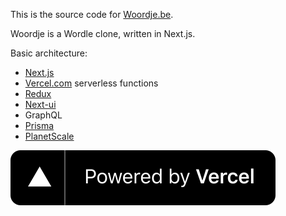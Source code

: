 This is the source code for [Woordje.be](https://woordje.be).

Woordje is a Wordle clone, written in Next.js.

Basic architecture:

- [Next.js](https://nextjs.org)
- [Vercel.com](https://vercel.com/) serverless functions
- [Redux](https://redux.js.org)
- [Next-ui](https://nextui.org/)
- GraphQL
- [Prisma](https://www.prisma.io/)
- [PlanetScale](https://planetscale.com/)

[![Powered by Vercel](/public/images/powered-by-vercel.svg)](https://vercel.com/?utm_source=broddin&utm_campaign=oss)
